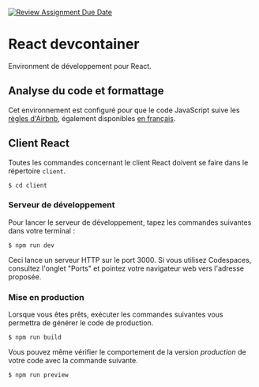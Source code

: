 [![Review Assignment Due Date](https://classroom.github.com/assets/deadline-readme-button-8d59dc4de5201274e310e4c54b9627a8934c3b88527886e3b421487c677d23eb.svg)](https://classroom.github.com/a/qUKpYeKT)
# React devcontainer

Environment de développement pour React.

## Analyse du code et formattage

Cet environnement est configuré pour que le code JavaScript suive les [règles d'Airbnb](https://airbnb.io/javascript/), également disponibles [en français](https://github.com/nmussy/javascript-style-guide).

## Client React

Toutes les commandes concernant le client React doivent se faire dans le répertoire `client`.

```shell
$ cd client
```

### Serveur de développement

Pour lancer le serveur de développement, tapez les commandes suivantes dans votre terminal :

```shell
$ npm run dev
```

Ceci lance un serveur HTTP sur le port 3000.
Si vous utilisez Codespaces, consultez l'onglet "Ports" et pointez votre navigateur web vers l'adresse proposée.

### Mise en production

Lorsque vous êtes prêts, exécuter les commandes suivantes vous permettra de générer le code de production.

```shell
$ npm run build
```

Vous pouvez même vérifier le comportement de la version _production_ de votre code avec la commande suivante.

```shell
$ npm run preview
```
